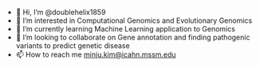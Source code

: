 - 👋 Hi, I’m @doublehelix1859
- 👀 I’m interested in Computational Genomics and Evolutionary Genomics
- 🌱 I’m currently learning Machine Learning application to Genomics
- 💞️ I’m looking to collaborate on Gene annotation and finding pathogenic variants to predict genetic disease
- 📫 How to reach me minju.kim@icahn.mssm.edu

<!---
doublehelix1859/doublehelix1859 is a ✨ special ✨ repository because its `README.md` (this file) appears on your GitHub profile.
You can click the Preview link to take a look at your changes.
--->
